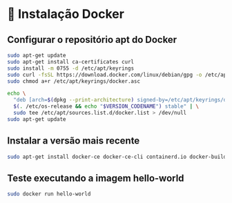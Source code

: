 #  🐳 Instalação Docker

## Configurar o repositório apt do Docker
```bash
sudo apt-get update
sudo apt-get install ca-certificates curl
sudo install -m 0755 -d /etc/apt/keyrings
sudo curl -fsSL https://download.docker.com/linux/debian/gpg -o /etc/apt/keyrings/docker.asc
sudo chmod a+r /etc/apt/keyrings/docker.asc

echo \
  "deb [arch=$(dpkg --print-architecture) signed-by=/etc/apt/keyrings/docker.asc] https://download.docker.com/linux/debian \
  $(. /etc/os-release && echo "$VERSION_CODENAME") stable" | \
  sudo tee /etc/apt/sources.list.d/docker.list > /dev/null
sudo apt-get update
```
## Instalar a versão mais recente
```bash
sudo apt-get install docker-ce docker-ce-cli containerd.io docker-buildx-plugin docker-compose-plugin
```
## Teste executando a imagem hello-world
```bash
sudo docker run hello-world
```
